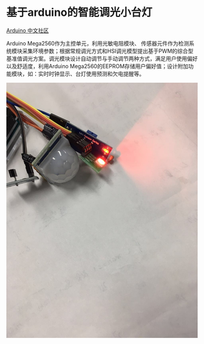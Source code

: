 # 基于arduino的智能调光小台灯 #

[ Arduino 中文社区 ](https://www.arduino.cn/)

Arduino Mega2560作为主控单元，利用光敏电阻模块、 传感器元件作为检测系统模块采集环境参数；根据常规调光方式和HSI调光模型提出基于PWM的综合型基准值调光方案。调光模块设计自动调节与手动调节两种方式，满足用户使用偏好以及舒适度，利用Arduino Mega2560的EEPROM存储用户偏好值；设计附加功能模块，如：实时时钟显示、台灯使用预测和欠电提醒等。

![成品展示图](https://github.com/yvette-suyu/interestingthings/blob/master/smart-lamp/pic/1.jpg)
